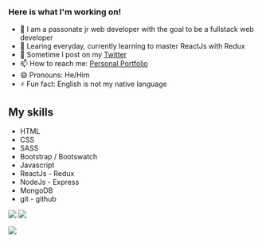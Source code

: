 ### Here is what I'm working on!

- 🔭 I am a passonate jr web developer with the goal to be a fullstack web developer
- 🌱 Learing everyday, currently learning to master ReactJs with Redux
- 💬 Sometime I post on my [Twitter](https://twitter.com/MaxRogers78)
- 📫 How to reach me: [Personal Portfolio](https://maxrogers78.github.io/)
- 😄 Pronouns: He/Him
- ⚡ Fun fact: English is not my native language

## My skills

- HTML
- CSS
- SASS
- Bootstrap / Bootswatch
- Javascript
- ReactJs - Redux
- NodeJs - Express
- MongoDB
- git - github

[<img src="https://img.shields.io/badge/Personal-portfolio-blue">](https://maxrogers78.github.io/)
[<img src="https://img.shields.io/twitter/follow/MaxRogers78?color=blue&label=Follow%20me%21&logo=twitter&style=plastic">](https://twitter.com/intent/follow?screen_name=MaxRogers78)

<img src="https://github-readme-stats.vercel.app/api?username=maxrogers78&&show_icons=true&title_color=ffffff&icon_color=bb2acf&text_color=daf7dc&bg_color=191919">
